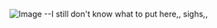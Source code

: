 ![Image](https://github.com/user-attachments/assets/d08b735f-a229-4855-8f6e-a5dc9b4d3c38)
--I still don't know what to put here,, sighs,,
